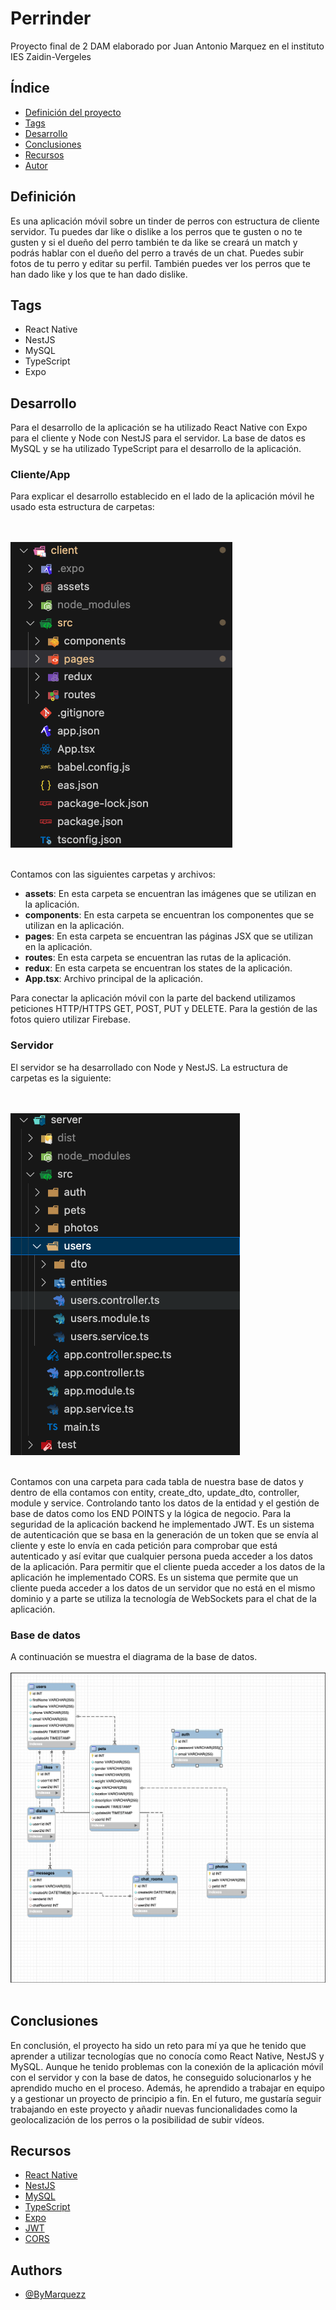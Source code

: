 
# Perrinder

Proyecto final de 2 DAM elaborado por Juan Antonio Marquez en el instituto IES Zaidin-Vergeles

## Índice
- [Definición del proyecto](#definición)
- [Tags](#tags)
- [Desarrollo](#desarrollo)
- [Conclusiones](#conclusiones)
- [Recursos](#recursos)
- [Autor](#authors)

## Definición
Es una aplicación móvil sobre un tinder de perros con estructura de cliente servidor. Tu puedes dar like o dislike a los perros que te gusten o no te gusten y si el dueño del perro también te da like se creará un match y podrás hablar con el dueño del perro a través de un chat. Puedes subir fotos de tu perro y editar su perfil. También puedes ver los perros que te han dado like y los que te han dado dislike.

## Tags
- React Native
- NestJS
- MySQL
- TypeScript
- Expo

## Desarrollo
Para el desarrollo de la aplicación se ha utilizado React Native con Expo para el cliente y Node con NestJS para el servidor. La base de datos es MySQL y se ha utilizado TypeScript para el desarrollo de la aplicación. 

### Cliente/App
Para explicar el desarrollo establecido en el lado de la aplicación móvil he usado esta estructura de carpetas:

<br><br>
<img src="https://github.com/ByMarqueZz/Perrinder/blob/master/client/assets/readme/client.png" alt="Estructura de carpetas">
<br><br>

Contamos con las siguientes carpetas y archivos:
- **assets**: En esta carpeta se encuentran las imágenes que se utilizan en la aplicación.
- **components**: En esta carpeta se encuentran los componentes que se utilizan en la aplicación.
- **pages**: En esta carpeta se encuentran las páginas JSX que se utilizan en la aplicación.
- **routes**: En esta carpeta se encuentran las rutas de la aplicación.
- **redux**: En esta carpeta se encuentran los states de la aplicación.
- **App.tsx**: Archivo principal de la aplicación.

Para conectar la aplicación móvil con la parte del backend utilizamos peticiones HTTP/HTTPS GET, POST, PUT y DELETE. Para la gestión de las fotos quiero utilizar Firebase.

### Servidor
El servidor se ha desarrollado con Node y NestJS. La estructura de carpetas es la siguiente:

<br><br>
<img src="https://github.com/ByMarqueZz/Perrinder/blob/master/client/assets/readme/server.png" alt="Estructura de carpetas">
<br><br>

Contamos con una carpeta para cada tabla de nuestra base de datos y dentro de ella contamos con entity, create_dto, update_dto, controller, module y service. Controlando tanto los datos de la entidad y el gestión de base de datos como los END POINTS y la lógica de negocio. Para la seguridad de la aplicación backend he implementado JWT. Es un sistema de autenticación que se basa en la generación de un token que se envía al cliente y este lo envía en cada petición para comprobar que está autenticado y así evitar que cualquier persona pueda acceder a los datos de la aplicación. Para permitir que el cliente pueda acceder a los datos de la aplicación he implementado CORS. Es un sistema que permite que un cliente pueda acceder a los datos de un servidor que no está en el mismo dominio y a parte se utiliza la tecnología de WebSockets para el chat de la aplicación.

### Base de datos
A continuación se muestra el diagrama de la base de datos.
<br><br>
<img src="https://github.com/ByMarqueZz/Perrinder/blob/master/client/assets/readme/database.png" alt="Diagrama de la base de datos">
<br><br>

## Conclusiones
En conclusión, el proyecto ha sido un reto para mí ya que he tenido que aprender a utilizar tecnologías que no conocía como React Native, NestJS y MySQL. Aunque he tenido problemas con la conexión de la aplicación móvil con el servidor y con la base de datos, he conseguido solucionarlos y he aprendido mucho en el proceso. Además, he aprendido a trabajar en equipo y a gestionar un proyecto de principio a fin. En el futuro, me gustaría seguir trabajando en este proyecto y añadir nuevas funcionalidades como la geolocalización de los perros o la posibilidad de subir vídeos.

## Recursos
- [React Native](https://docs.expo.dev)
- [NestJS](https://docs.nestjs.com)
- [MySQL](https://dev.mysql.com/doc)
- [TypeScript](https://www.typescriptlang.org/docs)
- [Expo](https://docs.expo.dev)
- [JWT](https://jwt.io/introduction)
- [CORS](https://developer.mozilla.org/es/docs/Web/HTTP/CORS)

## Authors
- [@ByMarquezz](https://www.github.com/bymarquezz)

